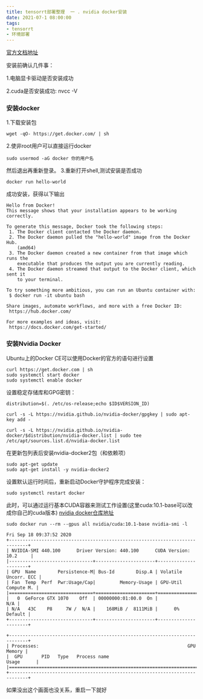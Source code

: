```yaml
---
title: tensorrt部署整理  一 . nvidia docker安装
date: 2021-07-1 08:00:00
tags: 
- tensorrt 
- 环境部署
---
```


[官方文档地址](https://docs.nvidia.com/datacenter/cloud-native/container-toolkit/install-guide.html#docker)

安装前确认几件事：

1.电脑显卡驱动是否安装成功

2.cuda是否安装成功: nvcc -V

### 安装docker 
1.下载安装包
```shell
wget -qO- https://get.docker.com/ | sh
```
2.使非root用户可以直接运行docker
```shell
sudo usermod -aG docker 你的用户名
```
然后退出再重新登录。
3.重新打开shell,测试安装是否成功
```shell
docker run hello-world
```

成功安装，获得以下输出

```
Hello from Docker!
This message shows that your installation appears to be working correctly.
 
To generate this message, Docker took the following steps:
 1. The Docker client contacted the Docker daemon.
 2. The Docker daemon pulled the "hello-world" image from the Docker Hub.
    (amd64)
 3. The Docker daemon created a new container from that image which runs the
    executable that produces the output you are currently reading.
 4. The Docker daemon streamed that output to the Docker client, which sent it
    to your terminal.
 
To try something more ambitious, you can run an Ubuntu container with:
 $ docker run -it ubuntu bash
 
Share images, automate workflows, and more with a free Docker ID:
 https://hub.docker.com/
 
For more examples and ideas, visit:
 https://docs.docker.com/get-started/
```

### 安装Nvidia Docker
Ubuntu上的Docker CE可以使用Docker的官方的语句进行设置

```shell
curl https://get.docker.com | sh
sudo systemctl start docker 
sudo systemctl enable docker
```

设置稳定存储库和GPG密钥：

```shell
distribution=$(. /etc/os-release;echo $ID$VERSION_ID)

curl -s -L https://nvidia.github.io/nvidia-docker/gpgkey | sudo apt-key add -

curl -s -L https://nvidia.github.io/nvidia-docker/$distribution/nvidia-docker.list | sudo tee /etc/apt/sources.list.d/nvidia-docker.list
```

在更新包列表后安装nvidia-docker2包（和依赖项）

```shell
sudo apt-get update
sudo apt-get install -y nvidia-docker2
```

设置默认运行时间后，重新启动Docker守护程序完成安装：

```shell
sudo systemctl restart docker
```
此时，可以通过运行基本CUDA容器来测试工作设置(这里cuda:10.1-base可以改成你自己的cuda版本)   [nvidia docker仓库地址](https://hub.docker.com/r/nvidia/cuda/tags) 

```shell
sudo docker run --rm --gpus all nvidia/cuda:10.1-base nvidia-smi -l
```

```
Fri Sep 18 09:37:52 2020       
+-----------------------------------------------------------------------------+
| NVIDIA-SMI 440.100      Driver Version: 440.100      CUDA Version: 10.2     |
|-------------------------------+----------------------+----------------------+
| GPU  Name        Persistence-M| Bus-Id        Disp.A | Volatile Uncorr. ECC |
| Fan  Temp  Perf  Pwr:Usage/Cap|         Memory-Usage | GPU-Util  Compute M. |
|===============================+======================+======================|
|   0  GeForce GTX 1070    Off  | 00000000:01:00.0  On |                  N/A |
| N/A   43C    P8     7W /  N/A |    168MiB /  8111MiB |      0%      Default |
+-------------------------------+----------------------+----------------------+
                                                                                
+-----------------------------------------------------------------------------+
| Processes:                                                       GPU Memory |
|  GPU       PID   Type   Process name                             Usage      |
|=============================================================================|
+-----------------------------------------------------------------------------+

```

如果没出这个画面也没关系，重启一下就好

